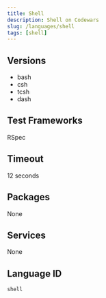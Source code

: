 ```yaml
---
title: Shell
description: Shell on Codewars
slug: /languages/shell
tags: [shell]
---
```



## Versions
- bash
- csh
- tcsh
- dash
## Test Frameworks
RSpec
## Timeout
12 seconds
## Packages
None 
## Services
None
## Language ID
`shell`
